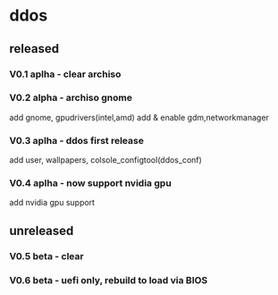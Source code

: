 # ddos
## released
### **V0.1** aplha - clear archiso
### **V0.2** alpha - archiso gnome
add gnome, gpudrivers(intel,amd)
add & enable gdm,networkmanager
### **V0.3 aplha** - ddos first release
add user, wallpapers, colsole_configtool(ddos_conf)
### **V0.4 aplha** - now support nvidia gpu
add nvidia gpu support
## unreleased
### **V0.5 beta** - clear
### **V0.6 beta** - uefi only, rebuild to load via BIOS

